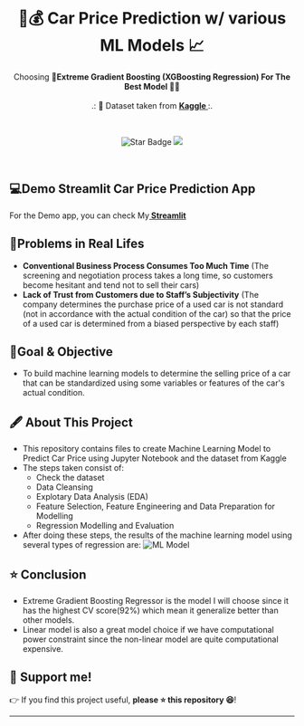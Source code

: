 <h1 align="center"> 🚗💰 Car Price Prediction w/ various ML Models 📈 </h1>
<p align="center">Choosing <b>🌟Extreme Gradient Boosting (XGBoosting Regression) For The Best Model 🚀🌟</b><br><br>
.: 📄 Dataset taken from <b><a href="https://www.kaggle.com/datasets/nehalbirla/vehicle-dataset-from-cardekho"> Kaggle </a></b> :.
</p><br>
<p align="center">
  <img src="https://img.shields.io/static/v1?label=%F0%9F%8C%9F&message=If%20Useful&style=style=flat&color=BC4E99" alt="Star Badge"/>
  <a href="https://www.github.com/irvandimetrio">
    <img src="https://img.shields.io/github/followers/irvandimetrio?style=social&link=https://www.github.com/irvandimetrio" alt"GitHub"/>
  </a>
</p>
<br>


## 💻Demo Streamlit Car Price Prediction App
For the Demo app, you can check My<b><a href ="https://irvandimetrio-car-price-prediction-using-xgboost-myapp-ysbzcg.streamlitapp.com/"> Streamlit</a></b>
<br>

## 🤔Problems in Real Lifes
* **Conventional Business Process Consumes Too Much Time** (The screening and negotiation process takes a long time, so customers become hesitant and tend not to sell their cars)
* **Lack of Trust from Customers due to Staff’s Subjectivity** (The company determines the purchase price of a used car is not standard (not in accordance with the actual condition of the car) so that the price of a used car is determined from a biased perspective by each staff)

## 📝Goal & Objective
* To build machine learning models to determine the selling price of a car that can be standardized using some variables or features of the car's actual condition.

## 🖋 About This Project
*   This repository contains files to create Machine Learning Model to Predict Car Price using Jupyter Notebook and the dataset from Kaggle
*   The steps taken consist of: 
    - Check the dataset
    - Data Cleansing
    - Explotary Data Analysis (EDA)
    - Feature Selection, Feature Engineering and Data Preparation for Modelling
    - Regression Modelling and Evaluation
*   After doing these steps, the results of the machine learning model using several types of regression are:
![ML Model](https://user-images.githubusercontent.com/52452132/177178467-e98e6d08-ce2d-4ea2-ac3a-7e0ec0f630e4.PNG)

## ⭐ Conclusion
*   Extreme Gradient Boosting Regressor is the model I will choose since it has the highest CV score(92%) which mean it generalize better than other models.
*   Linear model is also a great model choice if we have computational power constraint since the non-linear model are quite computational expensive.

## 🙌 Support me!

👉 If you find this project useful, **please ⭐ this repository 😆**!

---
